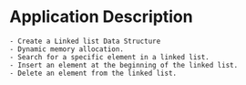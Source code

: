 
# Application Description

	- Create a Linked list Data Structure
	- Dynamic memory allocation.
	- Search for a specific element in a linked list.
	- Insert an element at the beginning of the linked list.
    - Delete an element from the linked list.